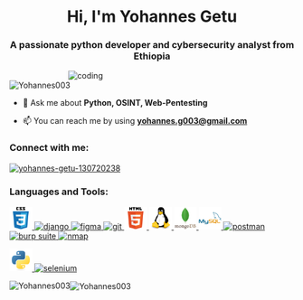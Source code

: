 <h1 align="center">Hi, I'm Yohannes Getu</h1>
<h3 align="center">A passionate python developer and cybersecurity analyst from Ethiopia</h3>
<img align="right" alt="coding" width="400" src="https://miro.medium.com/v2/resize:fit:721/1*iHhnaIfD1T1q_LKxivmojg.jpeg">

<p align="left"> <img src="https://komarev.com/ghpvc/?username=Yohannes003&label=Profile%20views&color=0e75b6&style=flat" alt="Yohannes003" /> </p>

- 💬 Ask me about **Python, OSINT, Web-Pentesting**

- 📫 You can reach me by using **yohannes.g003@gmail.com**

<h3 align="left">Connect with me:</h3>
<p align="left">
<a href="https://www.linkedin.com/in/yohannes-getu-130720238/" target="blank"><img align="center" src="https://raw.githubusercontent.com/rahuldkjain/github-profile-readme-generator/master/src/images/icons/Social/linked-in-alt.svg" alt="yohannes-getu-130720238" height="30" width="40" /></a>
</p>

<h3 align="left">Languages and Tools:</h3>
<p align="left">  <a href="https://www.w3schools.com/css/" target="_blank" rel="noreferrer"> <img src="https://raw.githubusercontent.com/devicons/devicon/master/icons/css3/css3-original-wordmark.svg" alt="css3" width="40" height="40"/> </a> <a href="https://www.djangoproject.com/" target="_blank" rel="noreferrer"> <img src="https://cdn.worldvectorlogo.com/logos/django.svg" alt="django" width="40" height="40"/> </a> <a href="https://www.figma.com/" target="_blank" rel="noreferrer"> <img src="https://www.vectorlogo.zone/logos/figma/figma-icon.svg" alt="figma" width="40" height="40"/> </a> <a href="https://git-scm.com/" target="_blank" rel="noreferrer"> <img src="https://www.vectorlogo.zone/logos/git-scm/git-scm-icon.svg" alt="git" width="40" height="40"/> </a> <a href="https://www.w3.org/html/" target="_blank" rel="noreferrer"> <img src="https://raw.githubusercontent.com/devicons/devicon/master/icons/html5/html5-original-wordmark.svg" alt="html5" width="40" height="40"/>  <a href="https://www.linux.org/" target="_blank" rel="noreferrer"> <img src="https://raw.githubusercontent.com/devicons/devicon/master/icons/linux/linux-original.svg" alt="linux" width="40" height="40"/> </a> <a href="https://www.mongodb.com/" target="_blank" rel="noreferrer"> <img src="https://raw.githubusercontent.com/devicons/devicon/master/icons/mongodb/mongodb-original-wordmark.svg" alt="mongodb" width="40" height="40"/> </a> <a href="https://www.mysql.com/" target="_blank" rel="noreferrer"> <img src="https://raw.githubusercontent.com/devicons/devicon/master/icons/mysql/mysql-original-wordmark.svg" alt="mysql" width="40" height="40"/> </a> <a href="https://postman.com" target="_blank" rel="noreferrer"> <img src="https://www.vectorlogo.zone/logos/getpostman/getpostman-icon.svg" alt="postman" width="40" height="40"/> </a> <a href="https://portswigger.net/burp" target="_blank" rel="noreferrer">
  <img src="https://encrypted-tbn0.gstatic.com/images?q=tbn:ANd9GcRe_iUWLNHqWMsRgg6zZirRe1fi9ZQlvIn1Vg&s" alt="burp suite" width="40" height="40"/>
</a>
<a href="https://nmap.org" target="_blank" rel="noreferrer">
  <img src="https://nmap.org/images/sitelogo.png" alt="nmap" width="40" height="40"/>
</a>

<a href="https://www.python.org" target="_blank" rel="noreferrer"> <img src="https://raw.githubusercontent.com/devicons/devicon/master/icons/python/python-original.svg" alt="python" width="40" height="40"/> </a> <a href="https://www.selenium.dev" target="_blank" rel="noreferrer"> <img src="https://raw.githubusercontent.com/detain/svg-logos/780f25886640cef088af994181646db2f6b1a3f8/svg/selenium-logo.svg" alt="selenium" width="40" height="40"/> </a> </p>

<p><img align="left" src="https://github-readme-stats.vercel.app/api/top-langs?username=Yohannes003&show_icons=true&locale=en&layout=compact" alt="Yohannes003" /></p>

<p><img align="center" src="https://github-readme-streak-stats.herokuapp.com/?user=Yohannes003&" alt="Yohannes003" /></p>
